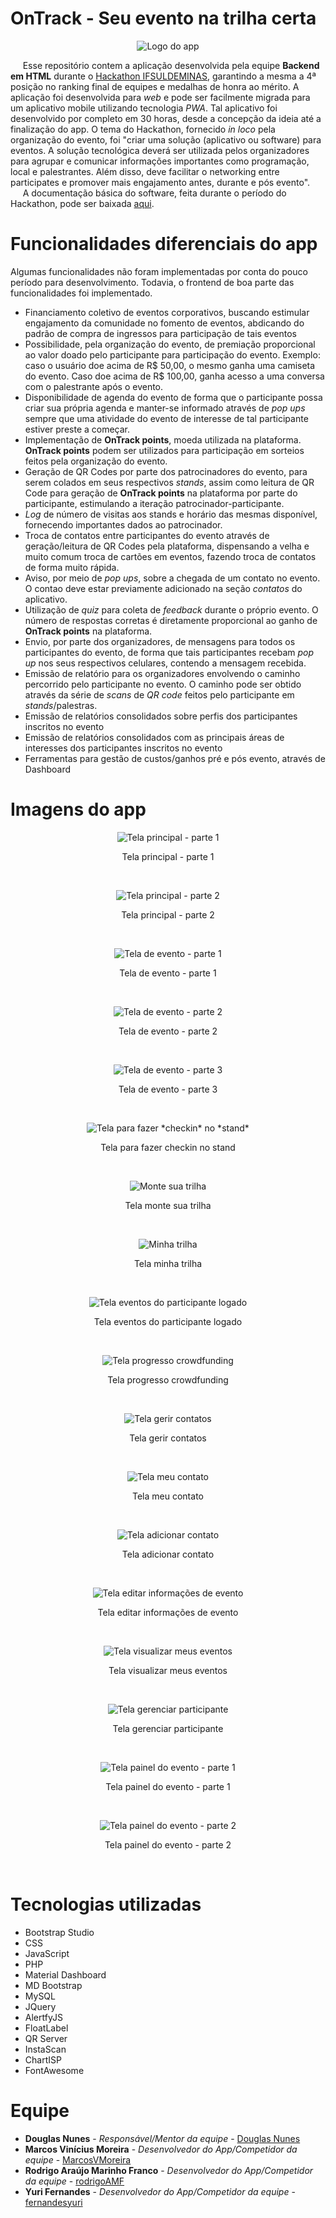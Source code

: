 # OnTrack - Seu evento na trilha certa

<p align = "center">
  <img src="https://raw.githubusercontent.com/MarcosVMoreira/Hackathon/master/img/comFundo/logoPequenoComFundoEComTexto.png" alt="Logo do app"/>

&nbsp;&nbsp;&nbsp;&nbsp;&nbsp;Esse repositório contem a aplicação desenvolvida pela equipe **Backend em HTML** durante o [Hackathon IFSULDEMINAS](https://portal.ifsuldeminas.edu.br/index.php/ultimas-noticias-ifsuldeminas/80-noticias-da-pppi/2806-evento-hackathon), garantindo a mesma a 4ª posição no ranking final de equipes e medalhas de honra ao mérito. A aplicação foi desenvolvida para *web* e pode ser facilmente migrada para um aplicativo mobile utilizando tecnologia *PWA*. Tal aplicativo foi desenvolvido por completo em 30 horas, desde a concepção da ideia até a finalização do app. O tema do Hackathon, fornecido *in loco* pela organização do evento, foi "criar uma solução (aplicativo ou software) para eventos. A solução tecnológica deverá ser utilizada pelos organizadores para agrupar e comunicar informações importantes como programação, local e palestrantes. Além disso, deve facilitar o networking entre participates e promover mais engajamento antes, durante e pós evento".<br>
&nbsp;&nbsp;&nbsp;&nbsp;&nbsp;A documentação básica do software, feita durante o período do Hackathon, pode ser baixada [aqui](https://github.com/MarcosVMoreira/Hackathon/blob/master/Artefatos.docx).



# Funcionalidades diferenciais do app

Algumas funcionalidades não foram implementadas por conta do pouco período para desenvolvimento. Todavia, o frontend de boa parte das funcionalidades foi implementado.

- Financiamento coletivo de eventos corporativos, buscando estimular engajamento da comunidade no fomento de eventos, abdicando do padrão de compra de ingressos para participação de tais eventos
- Possibilidade, pela organização do evento, de premiação proporcional ao valor doado pelo participante para participação do evento. Exemplo: caso o usuário doe acima de R$ 50,00, o mesmo ganha uma camiseta do evento. Caso doe acima de R$ 100,00, ganha acesso a uma conversa com o palestrante após o evento.
- Disponibilidade de agenda do evento de forma que o participante possa criar sua própria agenda e manter-se informado através de *pop ups* sempre que uma atividade do evento de interesse de tal participante estiver preste a começar.
- Implementação de **OnTrack points**, moeda utilizada na plataforma. **OnTrack points** podem ser utilizados para participação em sorteios feitos pela organização do evento.
- Geração de QR Codes por parte dos patrocinadores do evento, para serem colados em seus respectivos *stands*, assim como leitura de QR Code para geração de **OnTrack points** na plataforma por parte do participante, estimulando a iteração patrocinador-participante.
- *Log* de número de visitas aos stands e horário das mesmas disponível, fornecendo importantes dados ao patrocinador.
- Troca de contatos entre participantes do evento através de geração/leitura de QR Codes pela plataforma, dispensando a velha e muito comum troca de cartões em eventos, fazendo troca de contatos de forma muito rápida.
- Aviso, por meio de *pop ups*, sobre a chegada de um contato no evento. O contao deve estar previamente adicionado na seção *contatos* do aplicativo.
- Utilização de *quiz* para coleta de *feedback* durante o próprio evento. O número de respostas corretas é diretamente proporcional ao ganho de **OnTrack points** na plataforma.
- Envio, por parte dos organizadores, de mensagens para todos os participantes do evento, de forma que tais participantes recebam *pop up* nos seus respectivos celulares, contendo a mensagem recebida.
- Emissão de relatório para os organizadores envolvendo o caminho percorrido pelo participante no evento. O caminho pode ser obtido através da série de *scans* de *QR code* feitos pelo participante em *stands*/palestras.
- Emissão de relatórios consolidados sobre perfis dos participantes inscritos no evento
- Emissão de relatórios consolidados com as principais áreas de interesses dos participantes inscritos no evento
- Ferramentas para gestão de custos/ganhos pré e pós evento, através de Dashboard


# Imagens do app

  <p align = "center">
  <img src="https://raw.githubusercontent.com/MarcosVMoreira/Hackathon/master/screenshots/home-1.png" alt="Tela principal - parte 1"/>
   </p>
   <p align = "center">
  Tela principal - parte 1
   </p>
   
   <br>
   
  <p align = "center">
  <img src="https://raw.githubusercontent.com/MarcosVMoreira/Hackathon/master/screenshots/home-2.png" alt="Tela principal - parte 2"/>
   </p>
   <p align = "center">
  Tela principal - parte 2
   </p>
   
   <br>
   
  <p align = "center">
  <img src="https://raw.githubusercontent.com/MarcosVMoreira/Hackathon/master/screenshots/pagEvento-3.png" alt="Tela de evento - parte 1"/>
   </p>
   <p align = "center">
  Tela de evento - parte 1
   </p>
   
   <br>
      
  <p align = "center">
  <img src="https://raw.githubusercontent.com/MarcosVMoreira/Hackathon/master/screenshots/pagEvento-1.png" alt="Tela de evento - parte 2"/>
   </p>
   <p align = "center">
  Tela de evento - parte 2
   </p>
   
   <br>
   
  <p align = "center">
  <img src="https://raw.githubusercontent.com/MarcosVMoreira/Hackathon/master/screenshots/pagEvento-2.png" alt="Tela de evento - parte 3"/>
   </p>
   <p align = "center">
  Tela de evento - parte 3
   </p>
   
   <br>
      
  <p align = "center">
  <img src="https://raw.githubusercontent.com/MarcosVMoreira/Hackathon/master/screenshots/checkinStand.png" alt="Tela para fazer *checkin* no *stand*"/>
   </p>
   <p align = "center">
  Tela para fazer checkin no stand
   </p>
   
   <br>
      
  <p align = "center">
  <img src="https://raw.githubusercontent.com/MarcosVMoreira/Hackathon/master/screenshots/monteSuaTrilha-1.png" alt="Monte sua trilha"/>
   </p>
   <p align = "center">
    Tela monte sua trilha
   </p>
   
   <br>
      
  <p align = "center">
  <img src="https://raw.githubusercontent.com/MarcosVMoreira/Hackathon/master/screenshots/minhaTrilha.png" alt="Minha trilha"/>
   </p>
   <p align = "center">
  Tela minha trilha
   </p>
   
   <br>
      
  <p align = "center">
  <img src="https://raw.githubusercontent.com/MarcosVMoreira/Hackathon/master/screenshots/meusEventos.png" alt="Tela eventos do participante logado"/>
   </p>
   <p align = "center">
  Tela eventos do participante logado
   </p>
   
   <br>
      
  <p align = "center">
  <img src="https://raw.githubusercontent.com/MarcosVMoreira/Hackathon/master/screenshots/progressoCrowdFunding.png" alt="Tela progresso crowdfunding"/>
   </p>
   <p align = "center">
  Tela progresso crowdfunding
   </p>
   
   <br>
      
  <p align = "center">
  <img src="https://raw.githubusercontent.com/MarcosVMoreira/Hackathon/master/screenshots/gerirContatos.png" alt="Tela gerir contatos"/>
   </p>
   <p align = "center">
  Tela gerir contatos
   </p>
   
   <br>
      
  <p align = "center">
  <img src="https://raw.githubusercontent.com/MarcosVMoreira/Hackathon/master/screenshots/gerirContatos-2.png" alt="Tela meu contato"/>
   </p>
   <p align = "center">
  Tela meu contato
   </p>
   
   <br>
      
  <p align = "center">
  <img src="https://raw.githubusercontent.com/MarcosVMoreira/Hackathon/master/screenshots/gerirContatos-3.png" alt="Tela adicionar contato"/>
   </p>
   <p align = "center">
  Tela adicionar contato
   </p>
   
   <br>
      
  <p align = "center">
  <img src="https://raw.githubusercontent.com/MarcosVMoreira/Hackathon/master/screenshots/editarInfo.png" alt="Tela editar informações de evento"/>
   </p>
   <p align = "center">
  Tela editar informações de evento
   </p>
   
   <br>
      
  <p align = "center">
  <img src="https://raw.githubusercontent.com/MarcosVMoreira/Hackathon/master/screenshots/editarMeusEventos.png" alt="Tela visualizar meus eventos"/>
   </p>
   <p align = "center">
  Tela visualizar meus eventos
   </p>
   
   <br>
      
  <p align = "center">
  <img src="https://raw.githubusercontent.com/MarcosVMoreira/Hackathon/master/screenshots/gerenciarParticipante.png" alt="Tela gerenciar participante"/>
   </p>
   <p align = "center">
  Tela gerenciar participante
   </p>
   
   <br>
      
  <p align = "center">
  <img src="https://raw.githubusercontent.com/MarcosVMoreira/Hackathon/master/screenshots/painelDoEvento-1.png" alt="Tela painel do evento - parte 1"/>
   </p>
   <p align = "center">
  Tela painel do evento - parte 1
   </p>
   
   <br>
      
  <p align = "center">
  <img src="https://raw.githubusercontent.com/MarcosVMoreira/Hackathon/master/screenshots/painelDoEvento-2.png" alt="Tela painel do evento - parte 2"/>
   </p>
   <p align = "center">
  Tela painel do evento - parte 2
   </p>
   
   <br>
      
   
# Tecnologias utilizadas

- Bootstrap Studio
- CSS
- JavaScript
- PHP
- Material Dashboard
- MD Bootstrap
- MySQL
- JQuery
- AlertfyJS
- FloatLabel
- QR Server
- InstaScan
- ChartISP
- FontAwesome


# Equipe

* **Douglas Nunes** - *Responsável/Mentor da equipe* - [Douglas Nunes](https://www.linkedin.com/in/douglas-fabiano-de-sousa-nunes-0933a714/) 
* **Marcos Vinícius Moreira** - *Desenvolvedor do App/Competidor da equipe* - [MarcosVMoreira](https://github.com/MarcosVMoreira)
* **Rodrigo Araújo Marinho Franco** - *Desenvolvedor do App/Competidor da equipe* - [rodrigoAMF](https://github.com/rodrigoAMF)
* **Yuri Fernandes** - *Desenvolvedor do App/Competidor da equipe* - [fernandesyuri](https://github.com/fernandesyuri) 


